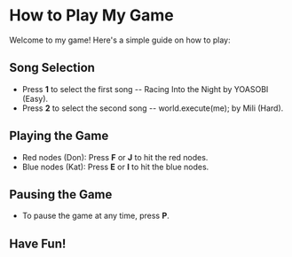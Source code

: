 # How to Play My Game

Welcome to my game! Here's a simple guide on how to play:

## Song Selection
- Press **1** to select the first song -- Racing Into the Night by YOASOBI (Easy).
- Press **2** to select the second song -- world.execute(me); by Mili (Hard).

## Playing the Game
- Red nodes (Don): Press **F** or **J** to hit the red nodes.
- Blue nodes (Kat): Press **E** or **I** to hit the blue nodes.

## Pausing the Game
- To pause the game at any time, press **P**.

## Have Fun!

